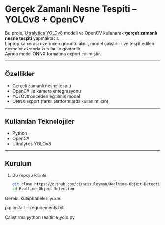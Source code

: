 # Gerçek Zamanlı Nesne Tespiti – YOLOv8 + OpenCV

Bu proje, [Ultralytics YOLOv8](https://github.com/ultralytics/ultralytics) modeli ve OpenCV kullanarak **gerçek zamanlı nesne tespiti** yapmaktadır.  
Laptop kamerası üzerinden görüntü alınır, model çalıştırılır ve tespit edilen nesneler ekranda kutular ile gösterilir.  
Ayrıca model ONNX formatına export edilmiştir.

---

## Özellikler
- Gerçek zamanlı nesne tespiti
- OpenCV ile kamera entegrasyonu
- YOLOv8 önceden eğitilmiş model
- ONNX export (farklı platformlarda kullanım için)

---

## Kullanılan Teknolojiler
- Python
- OpenCV
- Ultralytics YOLOv8

---

##  Kurulum
1. Bu repoyu klonla:
   ```bash
   git clone https://github.com/ciracisuleyman/Realtime-Object-Detection.git
   cd Realtime-Object-Detection

Gerekli kütüphaneleri yükle:

pip install -r requirements.txt

Çalıştırma
python realtime_yolo.py

